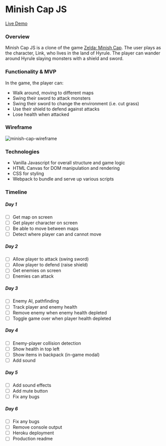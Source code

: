 # Minish Cap JS

[Live Demo](https://github.com/joannalew/)

### Overview

Minish Cap JS is a clone of the game [Zelda: Minish Cap](https://en.wikipedia.org/wiki/The_Legend_of_Zelda:_The_Minish_Cap). The user plays as the character, Link, who lives in the land of Hyrule. The player can wander around Hyrule slaying monsters with a shield and sword.

### Functionality & MVP

In the game, the player can:
* Walk around, moving to different maps
* Swing their sword to attack monsters
* Swing their sword to change the environment (i.e. cut grass)
* Use their shield to defend against attacks
* Lose health when attacked

### Wireframe

![minish-cap-wireframe](https://user-images.githubusercontent.com/22438779/50921196-3f86dc80-13fc-11e9-9138-47b8413ee098.png)

### Technologies

* Vanilla Javascript for overall structure and game logic
* HTML Canvas for DOM manipulation and rendering
* CSS for styling
* Webpack to bundle and serve up various scripts


### Timeline

##### Day 1
- [ ] Get map on screen
- [ ] Get player character on screen
- [ ] Be able to move between maps
- [ ] Detect where player can and cannot move

##### Day 2
- [ ] Allow player to attack (swing sword)
- [ ] Allow player to defend (raise shield)
- [ ] Get enemies on screen
- [ ] Enemies can attack

##### Day 3
- [ ] Enemy AI, pathfinding
- [ ] Track player and enemy health
- [ ] Remove enemy when enemy health depleted
- [ ] Toggle game over when player health depleted

##### Day 4
- [ ] Enemy-player collision detection
- [ ] Show health in top left
- [ ] Show items in backpack (in-game modal)
- [ ] Add sound

##### Day 5
- [ ] Add sound effects
- [ ] Add mute button
- [ ] Fix any bugs

##### Day 6
- [ ] Fix any bugs
- [ ] Remove console output
- [ ] Heroku deployment
- [ ] Production readme

